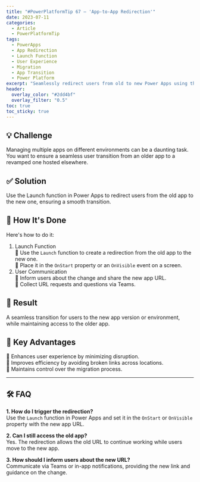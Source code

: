 ```yaml
---
title: "#PowerPlatformTip 67 – 'App-to-App Redirection'"
date: 2023-07-11
categories:
  - Article
  - PowerPlatformTip
tags:
  - PowerApps
  - App Redirection
  - Launch Function
  - User Experience
  - Migration
  - App Transition
  - Power Platform
excerpt: "Seamlessly redirect users from old to new Power Apps using the Launch function—improve user experience, manage migrations, and ensure smooth app transitions across environments."
header:
  overlay_color: "#2dd4bf"
  overlay_filter: "0.5"
toc: true
toc_sticky: true
---
```


## 💡 Challenge
Managing multiple apps on different environments can be a daunting task. You want to ensure a seamless user transition from an older app to a revamped one hosted elsewhere.

## ✅ Solution
Use the Launch function in Power Apps to redirect users from the old app to the new one, ensuring a smooth transition.

## 🔧 How It's Done
Here's how to do it:
1. Launch Function  
   🔸 Use the `Launch` function to create a redirection from the old app to the new one.  
   🔸 Place it in the `OnStart` property or an `OnVisible` event on a screen.
2. User Communication  
   🔸 Inform users about the change and share the new app URL.  
   🔸 Collect URL requests and questions via Teams.

## 🎉 Result
A seamless transition for users to the new app version or environment, while maintaining access to the older app.

## 🌟 Key Advantages
🔸 Enhances user experience by minimizing disruption.  
🔸 Improves efficiency by avoiding broken links across locations.  
🔸 Maintains control over the migration process.

---

## 🛠️ FAQ
**1. How do I trigger the redirection?**  
Use the `Launch` function in Power Apps and set it in the `OnStart` or `OnVisible` property with the new app URL.

**2. Can I still access the old app?**  
Yes. The redirection allows the old URL to continue working while users move to the new app.

**3. How should I inform users about the new URL?**  
Communicate via Teams or in-app notifications, providing the new link and guidance on the change.
